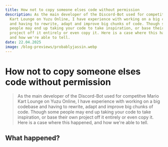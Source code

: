 ```yaml
---
title: How not to copy someone elses code without permission
description: As the main developer of the Discord-Bot used for competitve Mario
  Kart Lounge on Yuzu Online, I have experience with working on a big codebase
  and having to rewrite, adapt and improve big chunks of code. Though some
  people may end up taking your code to take inspiration, or base their own
  project off it entirely or even copy it. Here is a case where this happened,
  and how we're able to tell.
date: 22.04.2025
image: /blog-previews/probablyjassin.webp
---
```


# How not to copy someone elses code without permission

> As the main developer of the Discord-Bot used for competitve Mario Kart Lounge on Yuzu Online, I have experience with working on a big codebase and having to rewrite, adapt and improve big chunks of code. Though some people may end up taking your code to take inspiration, or base their own project off it entirely or even copy it. Here is a case where this happened, and how we're able to tell.

## What happened?
